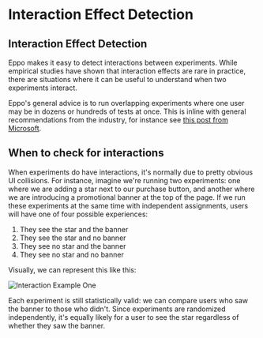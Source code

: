 # Interaction Effect Detection

## Interaction Effect Detection

Eppo makes it easy to detect interactions between experiments. While empirical studies have shown that interaction effects are rare in practice, there are situations where it can be useful to understand when two experiments interact.

Eppo's general advice is to run overlapping experiments where one user may be in dozens or hundreds of tests at once. This is inline with general recommendations from the industry, for instance see [this post from Microsoft](https://www.microsoft.com/en-us/research/articles/a-b-interactions-a-call-to-relax/).

## When to check for interactions

When experiments do have interactions, it's normally due to pretty obvious UI collisions. For instance, imagine we're running two experiments: one where we are adding a star next to our purchase button, and another where we are introducing a promotional banner at the top of the page. If we run these experiments at the same time with independent assignments, users will have one of four possible experiences:

1. They see the star and the banner
2. They see the star and no banner
3. They see no star and the banner
4. They see no star and no banner

Visually, we can represent this like this:

![Interaction Example One](/img/experiments/interactions/overlap-example-1.png)

Each experiment is still statistically valid: we can compare users who saw the banner to those who didn't. Since experiments are randomized independently, it's equally likely for a user to see the star regardless of whether they saw the banner.